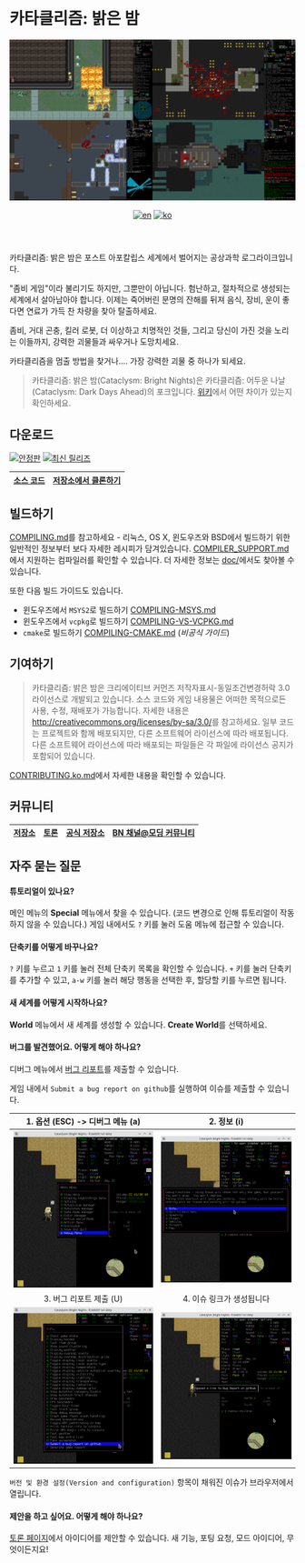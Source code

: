 # 카타클리즘: 밝은 밤

<header align="center">
  <a><img src="doc/img/readme-title.png" title="우측 위부터 시계방향으로 Chaosvolt (x2), ExecutorBill, scarf005의 스크린샷"></a>

  [![en][icon-en]][en]
  [![ko][icon-ko]][ko]

</header>

[en]: ./README.md
[icon-en]: https://img.shields.io/badge/lang-en-red?style=flat-square
[ko]: ./README.ko.md
[icon-ko]: https://img.shields.io/badge/lang-ko-orange?style=flat-square



카타클리즘: 밝은 밤은 포스트 아포칼립스 세계에서 벌어지는 공상과학 로그라이크입니다.

"좀비 게임"이라 불리기도 하지만, 그뿐만이 아닙니다. 험난하고, 절차적으로 생성되는 세계에서 살아남아야 합니다. 이제는 죽어버린 문명의 잔해를 뒤져 음식, 장비, 운이 좋다면 연료가 가득 찬 차량을 찾아 탈출하세요.

좀비, 거대 곤충, 킬러 로봇, 더 이상하고 치명적인 것들, 그리고 당신이 가진 것을 노리는 이들까지, 강력한 괴물들과 싸우거나 도망치세요.

카타클리즘을 멈출 방법을 찾거나.... 가장 강력한 괴물 중 하나가 되세요.

> 카타클리즘: 밝은 밤(Cataclysm: Bright Nights)은 카타클리즘: 어두운 나날(Cataclysm: Dark Days Ahead)의 포크입니다. [위키](https://github.com/cataclysmbnteam/cataclysm-BN/wiki/Changes-so-far)에서 어떤 차이가 있는지 확인하세요.

## 다운로드

[![안정판][stable-releases-badge]][stable-releases] [![최신 릴리즈][all-releases-badge]][all-releases]

[stable-releases]: https://github.com/cataclysmbnteam/cataclysm-BN/releases/tag/cbn-0.3
[stable-releases-badge]: https://img.shields.io/github/v/release/cataclysmbnteam/cataclysm-BN?style=for-the-badge&color=success&label=stable
[all-releases]: https://github.com/cataclysmbnteam/cataclysm-BN/releases
[all-releases-badge]: https://img.shields.io/github/v/release/cataclysmbnteam/cataclysm-BN?style=for-the-badge&color=important&label=Latest%20Release&include_prereleases&sort=date

| [소스 코드][source-zip-archive] | [저장소에서 클론하기][clone] |
| :-----------------------------: | :--------------------------: |

[source-zip-archive]: https://github.com/cataclysmbnteam/cataclysm-BN/archive/master.zip "소스 코드를 .zip 아카이브로 다운로드할 수 있습니다"
[clone]: https://github.com/cataclysmbnteam/cataclysm-BN/ "GitHub 저장소에서 클론할 수 있습니다"

## 빌드하기

[COMPILING.md](doc/COMPILING/COMPILING.md)를 참고하세요 - 리눅스, OS X, 윈도우즈와 BSD에서 빌드하기 위한 일반적인 정보부터 보다 자세한 레시피가 담겨있습니다. [COMPILER_SUPPORT.md](doc/COMPILING/COMPILER_SUPPORT.md)에서 지원하는 컴파일러를 확인할 수 있습니다. 더 자세한 정보는 [doc/](https://github.com/cataclysmbnteam/cataclysm-BN/tree/upload/doc)에서도 찾아볼 수 있습니다.

또한 다음 빌드 가이드도 있습니다.

- 윈도우즈에서 `MSYS2`로 빌드하기 [COMPILING-MSYS.md](doc/COMPILING/COMPILING-MSYS.md)
- 윈도우즈에서 `vcpkg`로 빌드하기 [COMPILING-VS-VCPKG.md](doc/COMPILING/COMPILING-VS-VCPKG.md)
- `cmake`로 빌드하기 [COMPILING-CMAKE.md](doc/COMPILING/COMPILING-CMAKE.md) (_비공식 가이드_)

## 기여하기

> 카타클리즘: 밝은 밤은 크리에이티브 커먼즈 저작자표시-동일조건변경허락 3.0 라이선스로 개발되고 있습니다. 소스 코드와 게임 내용물은 어떠한 목적으로든 사용, 수정, 재배포가 가능합니다. 자세한 내용은 <http://creativecommons.org/licenses/by-sa/3.0/>를 참고하세요.
> 일부 코드는 프로젝트와 함께 배포되지만, 다른 소프트웨어 라이선스에 따라 배포됩니다. 다른 소프트웨어 라이선스에 따라 배포되는 파일들은 각 파일에 라이선스 공지가 포함되어 있습니다.

[CONTRIBUTING.ko.md](./doc/CONTRIBUTING.ko.md)에서 자세한 내용을 확인할 수 있습니다.

## 커뮤니티

| [저장소][repo] | [토론][discussion] | [공식 저장소][discord] | [BN 채널@모딩 커뮤니티][modding] |
| :------------: | :----------------: | :--------------------: | :------------------------------: |

[repo]: https://github.com/cataclysmbnteam/cataclysm-BN
[discussion]: https://github.com/cataclysmbnteam/cataclysm-BN/discussions
[discord]: https://discord.gg/XW7XhXuZ89
[modding]: https://discord.gg/B5q4XCa "비공식 DDA모딩 커뮤니티에도 BN 채널이 있습니다."

## 자주 묻는 질문

#### 튜토리얼이 있나요?

메인 메뉴의 **Special** 메뉴에서 찾을 수 있습니다. (코드 변경으로 인해 튜토리얼이 작동하지 않을 수 있습니다.) 게임 내에서도 `?` 키를 눌러 도움 메뉴에 접근할 수 있습니다.

#### 단축키를 어떻게 바꾸나요?

`?` 키를 누르고 `1` 키를 눌러 전체 단축키 목록을 확인할 수 있습니다. `+` 키를 눌러 단축키를 추가할 수 있고, `a-w` 키를 눌러 해당 행동을 선택한 후, 할당할 키를 누르면 됩니다.

#### 새 세계를 어떻게 시작하나요?

**World** 메뉴에서 새 세계를 생성할 수 있습니다. **Create World**를 선택하세요.

#### 버그를 발견했어요. 어떻게 해야 하나요?

디버그 메뉴에서 [버그 리포트](https://github.com/cataclysmbnteam/cataclysm-BN/issues/new?template=bug_report.yml)를 제출할 수 있습니다.

게임 내에서 `Submit a bug report on github`를 실행하여 이슈를 제출할 수 있습니다.

| 1. 옵션 (ESC) -> 디버그 메뉴 (a) |         2. 정보 (i)          |
| :------------------------------: | :--------------------------: |
|   ![](doc/img/readme-bug1.png)   | ![](doc/img/readme-bug2.png) |
|     3. 버그 리포트 제출 (U)      |  4. 이슈 링크가 생성됩니다   |
|   ![](doc/img/readme-bug3.png)   | ![](doc/img/readme-bug4.png) |

`버전 및 환경 설정(Version and configuration)` 항목이 채워진 이슈가 브라우저에서 열립니다.

#### 제안을 하고 싶어요. 어떻게 해야 하나요?

[토론 페이지](https://github.com/cataclysmbnteam/cataclysm-BN/discussions/categories/ideas)에서 아이디어를 제안할 수 있습니다. 새 기능, 포팅 요청, 모드 아이디어, 무엇이든지요!
